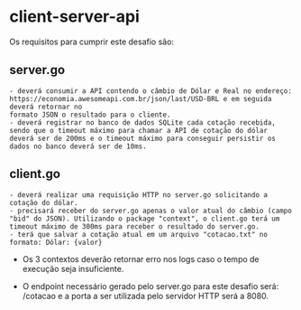 # client-server-api

Os requisitos para cumprir este desafio são:

## server.go
    - deverá consumir a API contendo o câmbio de Dólar e Real no endereço: https://economia.awesomeapi.com.br/json/last/USD-BRL e em seguida deverá retornar no
    formato JSON o resultado para o cliente.
    - deverá registrar no banco de dados SQLite cada cotação recebida, sendo que o timeout máximo para chamar a API de cotação do dólar deverá ser de 200ms e o timeout máximo para conseguir persistir os dados no banco deverá ser de 10ms.

## client.go
    - deverá realizar uma requisição HTTP no server.go solicitando a cotação do dólar.
    - precisará receber do server.go apenas o valor atual do câmbio (campo "bid" do JSON). Utilizando o package "context", o client.go terá um timeout máximo de 300ms para receber o resultado do server.go.
    - terá que salvar a cotação atual em um arquivo "cotacao.txt" no formato: Dólar: {valor}


- Os 3 contextos deverão retornar erro nos logs caso o tempo de execução seja insuficiente.
 
- O endpoint necessário gerado pelo server.go para este desafio será: /cotacao e a porta a ser utilizada pelo servidor HTTP será a 8080.
 